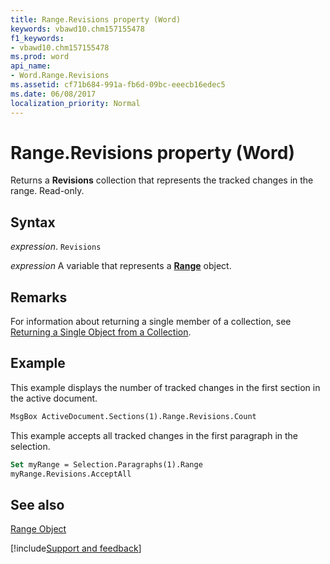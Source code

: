 ```yaml
---
title: Range.Revisions property (Word)
keywords: vbawd10.chm157155478
f1_keywords:
- vbawd10.chm157155478
ms.prod: word
api_name:
- Word.Range.Revisions
ms.assetid: cf71b684-991a-fb6d-09bc-eeecb16edec5
ms.date: 06/08/2017
localization_priority: Normal
---
```



# Range.Revisions property (Word)

Returns a  **Revisions** collection that represents the tracked changes in the range. Read-only.


## Syntax

_expression_. `Revisions`

_expression_ A variable that represents a **[Range](Word.Range.md)** object.


## Remarks

For information about returning a single member of a collection, see [Returning a Single Object from a Collection](../word/Concepts/Miscellaneous/returning-a-single-object-from-a-collection.md).


## Example

This example displays the number of tracked changes in the first section in the active document.


```vb
MsgBox ActiveDocument.Sections(1).Range.Revisions.Count
```

This example accepts all tracked changes in the first paragraph in the selection.




```vb
Set myRange = Selection.Paragraphs(1).Range 
myRange.Revisions.AcceptAll
```


## See also


[Range Object](Word.Range.md)

[!include[Support and feedback](~/includes/feedback-boilerplate.md)]